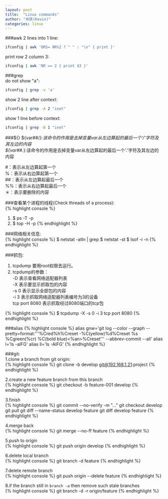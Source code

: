 ```yaml
---
layout: post
title:  "Linux commands"
author: "肖铁(Kevin)"
categories: linux
---
```


###awk
2 lines into 1 line:  
```bash
ifconfig | awk 'ORS= NR%2 ? " " : "\n" { print }'
```
print row 2 column 3:  
```bash
ifconfig | awk 'NR == 2 { print $3 }'
```

###grep  
do not show "a":  
```bash
ifconfig | grep -v 'a'
```
show 2 line after context:  
```bash
ifconfig | grep -A 2 "inet"
```
show 1 line before context:  
```bash
ifconfig | grep -B 1 "inet"
```

###${}
${var##*/}:该命令的作用是去掉变量var从左边算起的最后一个'/'字符及其左边的内容  
${var##*.}:该命令的作用是去掉变量var从左边算起的最后一个'.'字符及其左边的内容  

\#：表示从左边算起第一个  
%：表示从右边算起第一个  
\#\#：表示从左边算起最后一个  
%%：表示从右边算起最后一个  
＊：表示要删除的内容  

###查看某个进程的线程(Check threads of a process):  
{% highlight console %}
1. $ ps -T -p <pid>
2. $ top -H -p <pid>
{% endhighlight %}

###网络相关信息:  
{% highlight console %}
$ netstat -atln | grep <Port>
$ netstat -st
$ lsof -i -n
{% endhighlight %}

###抓包:  
1. tcpdump 要用root权限去运行。
2. tcpdump的参数：  
    -D 表示查看网络适配器列表  
    -X 表示要显示抓取包的内容  
    -s 0 表示显示全部包的内容  
    -i 3 表示抓取网络适配器列表编号为3的设备  
    tcp port 8080 表示抓取经过8080端口的tcp包  

{% highlight console %}
$ tcpdump -X -s 0  -i 3 tcp port 8080
{% endhighlight %}

###alias
{% highlight console %}
alias gnw='git log --color --graph --pretty=format:'\''%Cred%h%Creset -%C(yellow)%d%Creset %s %Cgreen(%cr) %C(bold blue)<%an>%Creset'\'' --abbrev-commit --all'
alias l='ls -alFG'
alias ll='ls -AlFG'
{% endhighlight %}

###git:  
1.clone a branch from git origin:  
{% highlight console %}
git clone -b develop git@192.168.1.21:project
{% endhighlight %}

2.create a new feature branch from this branch  
{% highlight console %}
git checkout -b feature-001 develop
{% endhighlight %}

3.finish  
{% highlight console %}
git commit --no-verify -m "..."
git checkout develop
git pull
git diff --name-status develop feature
git diff develop feature
{% endhighlight %}

4.merge back  
{% highlight console %}
git merge --no-ff  feature
{% endhighlight %}

5.push to origin  
{% highlight console %}
git push origin develop
{% endhighlight %}

6.delete local branch  
{% highlight console %}
git branch -d feature
{% endhighlight %}

7.delete remote branch  
{% highlight console %}
git push origin --delete feature
{% endhighlight %}

8.if the branch still in `branch -a` then remove such stale branches  
{% highlight console %}
git branch -d -r origin/feature
{% endhighlight %}
